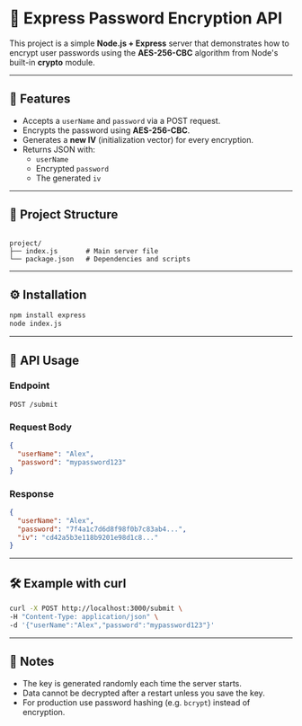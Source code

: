 
# 🔐 Express Password Encryption API

This project is a simple **Node.js + Express** server that demonstrates how to encrypt user passwords using the **AES-256-CBC** algorithm from Node's built-in **crypto** module.  

---

## 🚀 Features
- Accepts a `userName` and `password` via a POST request.
- Encrypts the password using **AES-256-CBC**.
- Generates a **new IV** (initialization vector) for every encryption.
- Returns JSON with:
  - `userName`
  - Encrypted `password`
  - The generated `iv`

---

## 📂 Project Structure
```

project/
├── index.js       # Main server file
└── package.json   # Dependencies and scripts

````

---

## ⚙️ Installation
```bash
npm install express
node index.js
````

---

## 📡 API Usage

### Endpoint

```
POST /submit
```

### Request Body

```json
{
  "userName": "Alex",
  "password": "mypassword123"
}
```

### Response

```json
{
  "userName": "Alex",
  "password": "7f4a1c7d6d8f98f0b7c83ab4...",
  "iv": "cd42a5b3e118b9201e98d1c8..."
}
```

---

## 🛠️ Example with curl

```bash
curl -X POST http://localhost:3000/submit \
-H "Content-Type: application/json" \
-d '{"userName":"Alex","password":"mypassword123"}'
```

---

## 📌 Notes

* The key is generated randomly each time the server starts.
* Data cannot be decrypted after a restart unless you save the key.
* For production use password hashing (e.g. `bcrypt`) instead of encryption.

